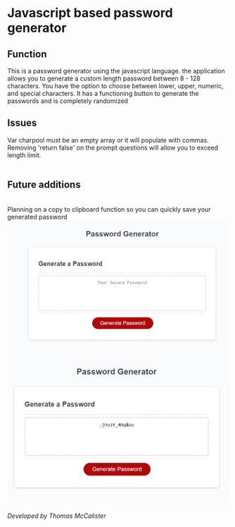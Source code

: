 <h1>Javascript based password generator</h1>

<h2>Function</h2>
This is a password generator using the javascript language.
the application allows you to generate a custom length password between 8 - 128 characters.
You have the option to choose between lower, upper, numeric, and special characters.
It has a functioning button to generate the passwords and is completely randomized

<h2>Issues</h2>
Var charpool must be an empty array or it will populate with commas.</br>
Removing 'return false' on the prompt questions will allow you to exceed length limit.</br>
</br>
<h2>Future additions</h2></br>
Planning on a copy to clipboard function so you can quickly save your generated password

<img src="./Assets/Images/passwordgenerator.png" title="Password Generator"/>
<img src="./Assets/Images/passwordgenerated.png" title="Password Generated"/>


*Developed by Thomas McCalister*